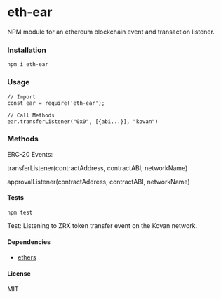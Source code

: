 # eth-ear
NPM module for an ethereum blockchain event and transaction listener.

### Installation

```
npm i eth-ear
```

### Usage

```
// Import
const ear = require('eth-ear');

// Call Methods
ear.transferListener("0x0", [{abi...}], "kovan")
```

### Methods

ERC-20 Events:

transferListener(contractAddress, contractABI, networkName)

approvalListener(contractAddress, contractABI, networkName)

<!-- 
Transactions:

transactionListener() -->

#### Tests

```
npm test
```

Test: Listening to ZRX token transfer event on the Kovan network.

#### Dependencies
- [ethers](https://www.npmjs.com/package/ethers)

#### License

MIT
